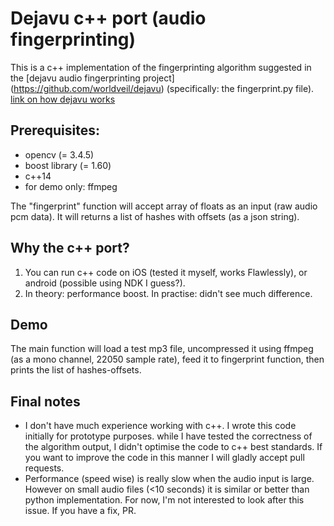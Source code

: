 
Dejavu c++ port (audio fingerprinting)
==========

This is a c++ implementation of the fingerprinting algorithm suggested in the [dejavu audio fingerprinting project] (https://github.com/worldveil/dejavu) (specifically: the fingerprint.py file). [link on how dejavu works](http://willdrevo.com/fingerprinting-and-audio-recognition-with-python/)

## Prerequisites:
- opencv (= 3.4.5)
- boost library (= 1.60)
- c++14
- for demo only: ffmpeg

The "fingerprint" function will accept array of floats as an input (raw audio pcm data). It will returns a list of hashes with offsets (as a json string).

## Why the c++ port?
1. You can run c++ code on iOS (tested it myself, works Flawlessly), or android (possible using NDK I guess?).
2. In theory: performance boost. In practise: didn't see much difference.

## Demo
The main function will load a test mp3 file, uncompressed it using ffmpeg (as a mono channel, 22050 sample rate), feed it to fingerprint function, then prints the list of hashes-offsets.  

## Final notes
- I don't have much experience working with c++. I wrote this code initially for prototype purposes. while I have tested the correctness of the algorithm output, I didn't optimise the code to c++ best standards. If you want to improve the code in this manner I will gladly accept pull requests.
- Performance (speed wise) is really slow when the audio input is large. However on small audio files (<10 seconds) it is similar or better than python implementation. For now, I'm not interested to look after this issue. If you have a fix, PR.
